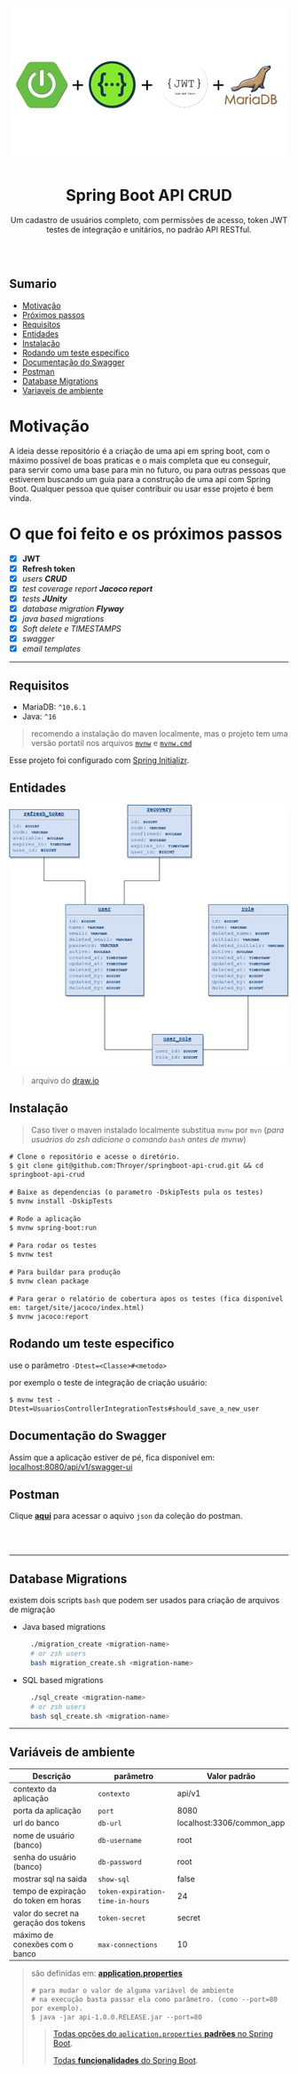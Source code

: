 <p align="center">
  <a href="https://github.com/Throyer" target="blank"><img src="./assets/tecnologias.png" width="560" alt="Tecnologias" /></a>
</p>

<h1 align="center">Spring Boot API CRUD</h1>
<p align="center">
  Um cadastro de usuários completo, com permissões de acesso, token JWT testes de integração e unitários, no padrão API RESTful.
</p>
<br>
<br>

## Sumario

- [Motivação](#motivação)
- [Próximos passos](#o-que-foi-feito-e-os-proximos-passos)
- [Requisitos](#requisitos)
- [Entidades](#entidades)
- [Instalação](#instalação)
- [Rodando um teste especifico](#rodando-um-teste-especifico)
- [Documentação do Swagger](#documentação-do-swagger)
- [Postman](#postman)
- [Database Migrations](#database-migrations)
- [Variaveis de ambiente](#variaveis-de-ambiente)

# Motivação

<p>
  A ideia desse repositório é a criação de uma api em spring boot,
  com o máximo possível de boas praticas e o mais completa que eu conseguir,
  para servir como uma base para min no futuro, ou para outras pessoas
  que estiverem buscando um guia para a construção de uma api com Spring Boot.
  Qualquer pessoa que quiser contribuir ou usar esse projeto é bem vinda.
</p>

# O que foi feito e os próximos passos

- [X] **JWT**
- [X] **Refresh token**
- [X] _users **CRUD**_
- [X] _test coverage report **Jacoco report**_
- [X] _tests **JUnity**_
- [X] _database migration **Flyway**_
- [X] _java based migrations_
- [X] _Soft delete e TIMESTAMPS_
- [X] _swagger_
- [X] _email templates_

---

## Requisitos

- MariaDB: `^10.6.1`
- Java: `^16`
> recomendo a instalação do maven localmente, mas o projeto tem uma versão portatil nos arquivos [`mvnw`](./mvnw) e [`mvnw.cmd`](./mvnw.cmd)

Esse projeto foi configurado com [Spring Initializr](https://start.spring.io/).

## Entidades

<p>
  <img src="./database_diagram/spring_boot_crud_database_diagram.png" alt="database diagram" />
</p>

> arquivo do [draw.io](./der/spring_boot_crud_database_diagram.drawio)

## Instalação

> Caso tiver o maven instalado localmente substitua `mvnw` por `mvn` (_para usuários do zsh adicione o comando `bash` antes de mvnw_)


```shell
# Clone o repositório e acesse o diretório.
$ git clone git@github.com:Throyer/springboot-api-crud.git && cd springboot-api-crud

# Baixe as dependencias (o parametro -DskipTests pula os testes)
$ mvnw install -DskipTests

# Rode a aplicação
$ mvnw spring-boot:run

# Para rodar os testes
$ mvnw test

# Para buildar para produção
$ mvnw clean package

# Para gerar o relatório de cobertura apos os testes (fica disponível em: target/site/jacoco/index.html)
$ mvnw jacoco:report
```


## Rodando um teste especifico
use o parâmetro `-Dtest=<Classe>#<metodo>`


por exemplo o teste de integração de criação usuário:
```
$ mvnw test -Dtest=UsuariosControllerIntegrationTests#should_save_a_new_user
```


## Documentação do Swagger
Assim que a aplicação estiver de pé, fica disponível em: [localhost:8080/api/v1/swagger-ui](https://throyer-crud-api.herokuapp.com/api/v1/documentation/swagger-ui/#/)

## Postman
Clique [**aqui**](./postman/crud_api.postman_collection.json) para acessar o aquivo `json` da coleção do postman.


<br>
<br>

---

## Database Migrations
existem dois scripts `bash` que podem ser usados para criação de arquivos de migração

- Java based migrations
  ```bash
    ./migration_create <migration-name>
    # or zsh users
    bash migration_create.sh <migration-name>
  ```

- SQL based migrations
  ```bash
    ./sql_create <migration-name>
    # or zsh users
    bash sql_create.sh <migration-name>
  ```

---
## Variáveis de ambiente

| **Descrição**                         | **parâmetro**                    | **Valor padrão**          |
| ------------------------------------- | -------------------------------- | ------------------------- |
| contexto da aplicação                 | `contexto`                       | api/v1                    |
| porta da aplicação                    | `port`                           | 8080                      |
| url do banco                          | `db-url`                         | localhost:3306/common_app |
| nome de usuário (banco)               | `db-username`                    | root                      |
| senha do usuário (banco)              | `db-password`                    | root                      |
| mostrar sql na saida                  | `show-sql`                       | false                     |
| tempo de expiração do token em horas  | `token-expiration-time-in-hours` | 24                        |
| valor do secret na geração dos tokens | `token-secret`                   | secret                    |
| máximo de conexões com o banco        | `max-connections`                | 10                        |

> são definidas em: [**application.properties**](./src/main/resources/application.properties)
>
> ```shell
> # para mudar o valor de alguma variável de ambiente
> # na execução basta passar ela como parâmetro. (como --port=80 por exemplo).
> $ java -jar api-1.0.0.RELEASE.jar --port=80
> ```
>
> > [Todas opções do `aplication.properties` **padrões** no Spring Boot](https://docs.spring.io/spring-boot/docs/current/reference/html/common-application-properties.html).
> >
> > [Todas **funcionalidades** do Spring Boot](https://docs.spring.io/spring-boot/docs/current/reference/html/spring-boot-features.html).
